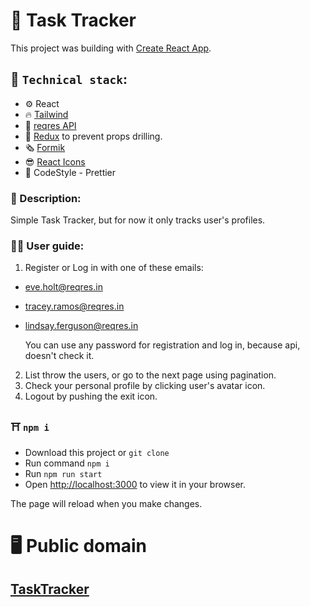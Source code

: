 # :briefcase: Task Tracker

This project was building with
[Create React App](https://reactjs.org/).

## :rocket: `Technical stack`:

- :gear: React
- :fire: [Tailwind](https://tailwindcss.com/)
- :file_folder: [reqres API](https://reqres.in/)
- :rabbit: [Redux](https://redux.js.org/) to prevent props drilling.
- :newspaper_roll: [Formik](https://formik.org/)
- :sunglasses: [React Icons](https://react-icons.github.io/react-icons/)
- :rabbit: CodeStyle - Prettier

### :scroll: Description:

Simple Task Tracker, but for now it only tracks user's profiles.

### :astronaut: User guide:

1. Register or Log in with one of these emails:
- eve.holt@reqres.in
- tracey.ramos@reqres.in
- lindsay.ferguson@reqres.in

  You can use any password for registration and log in, because api, doesn't check it.

2. List throw the users, or go to the next page using pagination.
3. Check your personal profile by clicking user's avatar icon.
4. Logout by pushing the exit icon.

### :shinto_shrine: `npm i`

- Download this project or `git clone`
- Run command `npm i`
- Run `npm run start`
- Open [http://localhost:3000](http://localhost:3000) to view it in your browser.

The page will reload when you make changes.

# :desktop_computer: Public domain

## [TaskTracker](https://bakay-task-tracker.vercel.app/)
